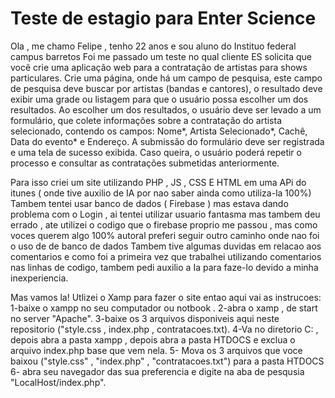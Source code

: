 # Teste de estagio para Enter Science
Ola , me chamo Felipe , tenho 22 anos e sou aluno do Instituo federal campus barretos 
Foi me passado um teste no qual cliente ES solicita que você crie uma aplicação web para a contratação de artistas para shows particulares. Crie uma página, onde há um campo de pesquisa, este campo de pesquisa deve buscar por artistas (bandas e cantores), o resultado deve exibir uma grade ou listagem para que o usuário possa escolher um dos resultados. Ao escolher um dos resultados, o usuário deve ser levado a um formulário, que colete informações sobre a contratação do artista selecionado, contendo os campos: Nome*, Artista Selecionado*, Cachê, Data do evento* e Endereço. A submissão do formulário deve ser registrada e uma tela de sucesso exibida. Caso queira, o usuário poderá repetir o processo e consultar as contratações submetidas anteriormente.

Para isso criei um site utilizando PHP , JS , CSS E HTML em uma APi do itunes ( onde tive auxilio de IA por nao saber ainda como utiliza-la 100%) 
Tambem tentei usar banco de dados ( Firebase ) mas estava dando problema com o Login , ai tentei utilizar usuario fantasma mas tambem deu errado , ate utilizei o codigo que o firebase proprio me passou , mas como voces querem algo 100% autoral preferi seguir outro caminho onde nao foi o uso de de banco de dados 
Tambem tive algumas duvidas em relacao aos comentarios e como foi a primeira vez que trabalhei utilizando comentarios nas linhas de codigo, tambem pedi auxilio a Ia para faze-lo devido a minha inexperiencia. 

Mas vamos la! Utlizei o Xamp para fazer o site entao aqui vai as instrucoes:
1-baixe o xampp no seu computador ou notbook .
2-abra o xamp , de start no server "Apache".
3-baixe os 3 arquivos disponiveis aqui neste repositorio  ("style.css , index.php , contratacoes.txt). 
4-Va no diretorio C: , depois abra a pasta xampp , depois abra a pasta HTDOCS e exclua o arquivo index.php base que vem nela.
5- Mova os 3 arquivos que voce baixou ("style.css" , "index.php" , "contratacoes.txt") para a pasta HTDOCS 
6- abra seu navegador das sua preferencia e digite na aba de pesqusia "LocalHost/index.php". 
